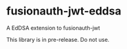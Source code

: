 # fusionauth-jwt-eddsa
A EdDSA extension to fusionauth-jwt

This library is in pre-release. Do not use.
